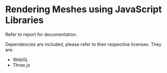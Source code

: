 
# Rendering Meshes using JavaScript Libraries

Refer to report for documentation.

Dependencies are included, please refer to their respective licenses. They are:
* WebGL
* Three.js
